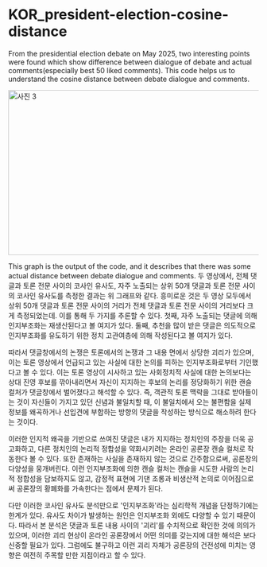 # KOR_president-election-cosine-distance

From the presidential election debate on May 2025, two interesting points were found which show difference between dialogue of debate and actual comments(especially best 50 liked comments).
This code helps us to understand the cosine distance between debate dialogue and comments.


<img width="602" height="332" alt="사진 3" src="https://github.com/user-attachments/assets/90acea3b-9f7b-429d-ba37-964a515c1437" />



This graph is the output of the code, and it describes that there was some actual distance between debate dialogue and comments.
두 영상에서, 전체 댓글과 토론 전문 사이의 코사인 유사도, 자주 노출되는 상위 50개 댓글과 토론 전문 사이의 코사인 유사도를 측정한 결과는 위 그래프와 같다. 흥미로운 것은 두 영상 모두에서 상위 50개 댓글과 토론 전문 사이의 거리가 전체 댓글과 토론 전문 사이의 거리보다 크게 측정되었는데. 이를 통해 두 가지를 추론할 수 있다. 첫째, 자주 노출되는 댓글에 의해 인지부조화는 재생산된다고 볼 여지가 있다. 둘째, 추천을 많이 받은 댓글은 의도적으로 인지부조화를 유도하기 위한 정치 고관여층에 의해 작성된다고 볼 여지가 있다.

따라서 댓글창에서의 논쟁은 토론에서의 논쟁과 그 내용 면에서 상당한 괴리가 있으며, 이는 토론 영상에서 언급되고 있는 사실에 대한 논의를 피하는 인지부조화로부터 기인했다고 볼 수 있다. 이는 토론 영상이 시사하고 있는 사회정치적 사실에 대한 논의보다는 상대 진영 후보를 깎아내리면서 자신이 지지하는 후보의 논리를 정당화하기 위한 캔슬 컬처가 댓글창에서 벌어졌다고 해석할 수 있다. 즉, 객관적 토론 맥락을 그대로 받아들이는 것이 자신들이 가지고 있던 신념과 불일치할 때, 이 불일치에서 오는 불편함을 실제 정보를 왜곡하거나 선입견에 부합하는 방향의 댓글을 작성하는 방식으로 해소하려 한다는 것이다.

이러한 인지적 왜곡을 기반으로 쓰여진 댓글은 내가 지지하는 정치인의 주장을 더욱 공고화하고, 다른 정치인의 논리적 정합성을 약화시키려는 온라인 공론장 캔슬 컬처로 작동한다 볼 수 있다. 또한 존재하는 사실을 존재하지 않는 것으로 간주함으로써, 공론장의 다양성을 뭉개버린다. 이런 인지부조화에 의한 캔슬 컬처는 캔슬을 시도한 사람의 논리적 정합성을 담보하지도 않고, 감정적 표현에 기댄 조롱과 비생산적 논의로 이어짐으로써 공론장의 황폐화를 가속한다는 점에서 문제가 된다.

다만 이러한 코사인 유사도 분석만으로 '인지부조화'라는 심리학적 개념을 단정하기에는 한계가 있다. 유사도 차이가 발생하는 원인은 인지부조화 외에도 다양할 수 있기 때문이다. 따라서 본 분석은 댓글과 토론 내용 사이의 '괴리'를 수치적으로 확인한 것에 의의가 있으며, 이러한 괴리 현상이 온라인 공론장에서 어떤 의미를 갖는지에 대한 해석은 보다 신중할 필요가 있다. 그럼에도 불구하고 이런 괴리 자체가 공론장의 건전성에 미치는 영향은 여전히 주목할 만한 지점이라고 할 수 있다.
